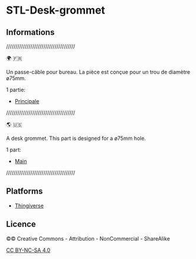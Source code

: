 # STL-Desk-grommet

## Informations

/////////////////////////////////////

:earth_africa: :fr:

Un passe-câble pour bureau.
La pièce est conçue pour un trou de diamètre ø75mm.

1 partie:
- [Principale](./parts/DG000-main/)

/////////////////////////////////////

:earth_americas: :us:

A desk grommet.
This part is designed for a ø75mm hole.

1 part:
- [Main](./parts/DG000-main/)

/////////////////////////////////////

## Platforms

- [Thingiverse](https://)

## Licence

©© Creative Commons - Attribution - NonCommercial - ShareAlike

[CC BY-NC-SA 4.0](https://creativecommons.org/licenses/by-nc-sa/4.0/)
